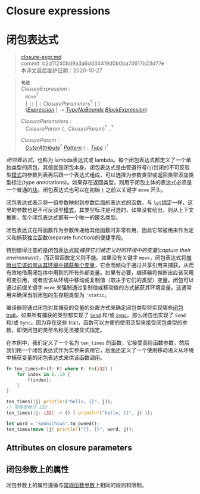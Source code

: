 # Closure expressions
# 闭包表达式

>[closure-expr.md](https://github.com/rust-lang/reference/blob/master/src/expressions/closure-expr.md)\
>commit: b2d11240bd9a3a6dd34419d0b0ba74617b23d77e \
>本译文最后维护日期：2020-10-27

> **<sup>句法</sup>**\
> _ClosureExpression_ :\
> &nbsp;&nbsp; `move`<sup>?</sup>\
> &nbsp;&nbsp; ( `||` | `|` _ClosureParameters_<sup>?</sup> `|` )\
> &nbsp;&nbsp; ([_Expression_] | `->` [_TypeNoBounds_]&nbsp;[_BlockExpression_])
>
> _ClosureParameters_ :\
> &nbsp;&nbsp; _ClosureParam_ (`,` _ClosureParam_)<sup>\*</sup> `,`<sup>?</sup>
>
> _ClosureParam_ :\
> &nbsp;&nbsp; [_OuterAttribute_]<sup>\*</sup> [_Pattern_]&nbsp;( `:` [_Type_] )<sup>?</sup>

*闭包表达式*，也称为 lambda表达式或 lambda。每个闭包表达式都定义了一个单独类型的闭包，其值就是闭包本身。闭包表达式是由管道符号(`|`)封闭的不可反驳型[模式][patterns]的参数列表再后跟一个表达式组成，可以选择为参数类型或返回类型添加类型标注(type annotations)。如果存在返回类型，则用于闭包主体的表达式必须是一个普通的[块][block]。闭包表达式也可以在初始 `|` 之前以关键字 `move` 开头。

闭包表达式表示将一组参数映射到参数后面的表达式的函数。与 [`let`绑定][`let` binding]一样，这里的参数也是不可反驳型[模式][patterns]，其类型标注是可选的，如果没有给出，则从上下文推断。每个闭包表达式都有一个唯一的匿名类型。

闭包表达式在将函数作为参数传递给其他函数时非常有用，因此它常被用来作为定义和捕获独立函数(separate function)的便捷手段。

特别值得注意的是闭包表达式能*捕获它们被定义时的环境中的变量(capture their environment)*，而正常函数定义则不能。如果没有关键字 `move`，闭包表达式将[推断出它该如何从其环境中捕获每个变量][infers how it captures each variable from its environment]，它会而倾向于通过共享引用来捕获，从而有效地借用闭包体中用到的所有外部变量。如果有必要，编译器将推断出应该采用可变引用，或者应该从环境中移动或复制值（取决于它们的类型）变量。闭包可以通过前缀关键字 `move` 来强制通过复制值或移动值的方式捕获其环境变量。这通常用来确保当前闭包的生存期类型为 `'static`。

编译器将通过闭包对其捕获的变量的处置方式来确定闭包类型将实现哪些[闭包trait][closure traits]。如果所有捕获的类型都实现了 [`Send`][`Send`] 和/或 [`Sync`][`Sync`]，那么闭包也实现了 `Send` 和/或 `Sync`。因为存在这些 trait，函数可以方便的使用泛型来接受闭包类型的参数，即使闭包的类型名称无法被显式指定。

在本例中，我们定义了一个名为 `ten_times` 的函数，它接受高阶函数参数，然后我们用一个闭包表达式作为实参来调用它，后面还定义了一个使用移动语义从环境中捕获变量的闭包表达式来供该函数调用。

```rust
fn ten_times<F>(f: F) where F: Fn(i32) {
    for index in 0..10 {
        f(index);
    }
}

ten_times(|j| println!("hello, {}", j));
// 带类型标注 i32
ten_times(|j: i32| -> () { println!("hello, {}", j) });

let word = "konnichiwa".to_owned();
ten_times(move |j| println!("{}, {}", word, j));
```

## Attributes on closure parameters
## 闭包参数上的属性

闭包参数上的属性遵循与[常规函数参数][regular function parameters]上相同的规则和限制。

[infers how it captures each variable from its environment]: ../types/closure.md#capture-modes
[closure traits]: ../types/closure.md#call-traits-and-coercions
[`Send`]: ../special-types-and-traits.md#send
[`Sync`]: ../special-types-and-traits.md#sync
<!-- 上面这几个链接从原文来替换时小心 -->
[block]: block-expr.md
[function definitions]: ../items/functions.md
[patterns]: ../patterns.md
[regular function parameters]: ../items/functions.md#attributes-on-function-parameters

[_Expression_]: ../expressions.md
[_BlockExpression_]: block-expr.md
[_TypeNoBounds_]: ../types.md#type-expressions
[_Pattern_]: ../patterns.md
[_Type_]: ../types.md#type-expressions
[`let` binding]: ../statements.md#let-statements
[_OuterAttribute_]: ../attributes.md

<!-- 2020-11-7-->
<!-- checked -->
